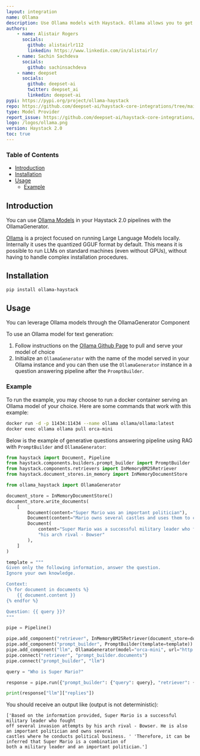 ```yaml
---
layout: integration
name: Ollama
description: Use Ollama models with Haystack. Ollama allows you to get up and running with large language models, locally. 
authors:
    - name: Alistair Rogers
      socials:
        github: alistairlr112
        linkedin: https://www.linkedin.com/in/alistairlr/
    - name: Sachin Sachdeva
      socials:
        github: sachinsachdeva
    - name: deepset
      socials:
        github: deepset-ai
        twitter: deepset_ai
        linkedin: deepset-ai
pypi: https://pypi.org/project/ollama-haystack
repo: https://github.com/deepset-ai/haystack-core-integrations/tree/main/integrations/ollama
type: Model Provider
report_issue: https://github.com/deepset-ai/haystack-core-integrations/issues
logo: /logos/ollama.png
version: Haystack 2.0
toc: true
---
```


### Table of Contents

- [Introduction](#introduction)
- [Installation](#installation)
- [Usage](#usage)
  - [Example](#example)

## Introduction

You can use [Ollama Models](https://ollama.ai/library) in your Haystack 2.0 pipelines with the OllamaGenerator.

[Ollama](https://ollama.ai/) is a project focused on running Large Language Models locally. Internally it uses the quantized GGUF format by default. This means it is possible to run LLMs on standard machines (even without GPUs), without having to handle complex installation procedures.

## Installation

```bash
pip install ollama-haystack
```

## Usage

You can leverage Ollama models through the OllamaGenerator Component

To use an Ollama model for text generation:

1. Follow instructions on the [Ollama Github Page](https://github.com/jmorganca/ollama) to pull and serve your model of choice 
2. Initialize an `OllamaGenerator` with the name of the model served in your Ollama instance and you can then use the `OllamaGenerator` instance in a question answering pipeline after the `PromptBuilder`.  


### Example
To run the example, you may choose to run a docker container serving an Ollama model of your choice. 
Here are some commands that work with this example:

```bash
docker run -d -p 11434:11434 --name ollama ollama/ollama:latest
docker exec ollama ollama pull orca-mini
```

Below is the example of generative questions answering pipeline using RAG with `PromptBuilder` and  `OllamaGenerator`:

```python
from haystack import Document, Pipeline
from haystack.components.builders.prompt_builder import PromptBuilder
from haystack.components.retrievers import InMemoryBM25Retriever
from haystack.document_stores.in_memory import InMemoryDocumentStore

from ollama_haystack import OllamaGenerator

document_store = InMemoryDocumentStore()
document_store.write_documents(
    [
        Document(content="Super Mario was an important politician"),
        Document(content="Mario owns several castles and uses them to conduct important political business"),
        Document(
            content="Super Mario was a successful military leader who fought off several invasion attempts by "
            "his arch rival - Bowser"
        ),
    ]
)

template = """
Given only the following information, answer the question.
Ignore your own knowledge.

Context:
{% for document in documents %}
    {{ document.content }}
{% endfor %}

Question: {{ query }}?
"""

pipe = Pipeline()

pipe.add_component("retriever", InMemoryBM25Retriever(document_store=document_store))
pipe.add_component("prompt_builder", PromptBuilder(template=template))
pipe.add_component("llm", OllamaGenerator(model="orca-mini", url="http://localhost:11434/api/generate"))
pipe.connect("retriever", "prompt_builder.documents")
pipe.connect("prompt_builder", "llm")

query = "Who is Super Mario?"

response = pipe.run({"prompt_builder": {"query": query}, "retriever": {"query": query}})

print(response["llm"]["replies"])
```
You should receive an output like (output is not deterministic):
```
['Based on the information provided, Super Mario is a successful military leader who fought
off several invasion attempts by his arch rival - Bowser. He is also an important politician and owns several
castles where he conducts political business. ' 'Therefore, it can be inferred that Super Mario is a combination of
both a military leader and an important politician.']
```